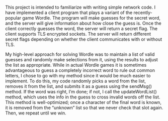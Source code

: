 This project is intended to familiarize with writing simple network code. I have implemented a client program that plays a variant of the recently-popular game Wordle. The program will make guesses for the secret word, and the server will give information about how close the guess is. Once the client correctly guesses the word, the server will return a secret flag. 
The client supports TLS encrypted sockets. The server will return different secret flags depending on whether the client communicates with or without TLS.

My high-level approach for solving Wordle was to maintain a list of valid guesses and randomly make selections from it, using the results to adjust the list as appropriate. While in actual Wordle games it is sometimes advantageous to guess a completely incorrect word to rule out common letters, I chose to go with my method since it would be much easier to implement. To do this, my code randomly picks a word from the list, removes it from the list, and submits it as a guess using the sendMsg() method. If the word was right, I’m done; if not, I call the updateWordList() method, which uses the info in the guess to cross invalid words off the list. This method is well-optimized; once a character of the final word 
is known, it is removed from the “unknown” list so that we never check that slot again. Then, we repeat until we win. 


